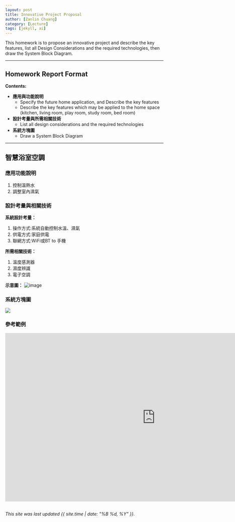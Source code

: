 ```yaml
---
layout: post
title: Innovative Project Proposal
author: [Zanlin Chuang]
category: [Lecture]
tags: [jekyll, ai]
---
```


This homework is to propose an innovative project and describe the key features, list all Design Considerations and the required technologies, then draw the System Block Diagram.

---
## Homework Report Format
**Contents:**<br>
* **應用與功能說明**
  - Specify the future home application, and Describe the key features
  - Describe the key features which may be applied to the home space (kitchen, living room, play room, study room, bed room)
* **設計考量與所需相關技術**
  - List all design considerations and the required technologies
* **系統方塊圖**
  - Draw a System Block Diagram

---
## 智慧浴室空調

### 應用功能說明
1. 控制溫熱水
2. 調整室內濕氣

### 設計考量與相關技術
**系統設計考量：**<br>
1. 操作方式:系統自動控制水溫、濕氣
2. 供電方式:家庭供電
4. 聯網方式:WiFi或BT to 手機

**所需相關技術：**
1. 溫度感測器
2. 濕度辨識
3. 電子空調

**示意圖：**
![image](https://user-images.githubusercontent.com/76434082/225627621-19b7b638-fed7-4621-9b95-14f55b2ee000.png)


### 系統方塊圖
![](https://github.com/rkuo2000/MCU-course/blob/main/images/FutureHome_kitchen_robot.png?raw=true)

### 參考範例
<iframe width="954" height="537" src="https://www.youtube.com/embed/d7NcoepWlyU" title="Real time reinforcement learning demo" frameborder="0" allow="accelerometer; autoplay; clipboard-write; encrypted-media; gyroscope; picture-in-picture; web-share" allowfullscreen></iframe>

<br>
<br>

*This site was last updated {{ site.time | date: "%B %d, %Y" }}.*


